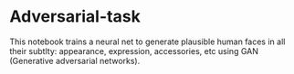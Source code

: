 # Adversarial-task

This notebook trains a neural net to generate plausible human faces in all their subtlty: appearance, expression, accessories, etc using GAN (Generative adversarial networks).
